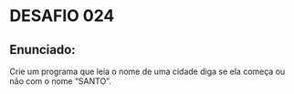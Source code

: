 # DESAFIO 024

## Enunciado: 

Crie um programa que leia o nome de uma cidade diga se ela começa ou não com o nome “SANTO”.